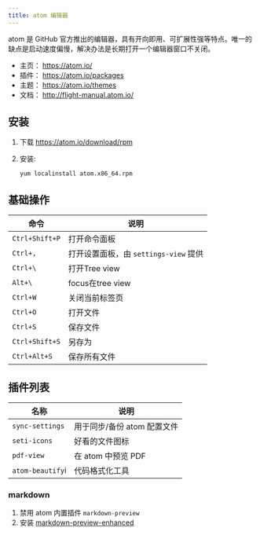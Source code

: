```yaml
---
title: atom 编辑器
---
```


atom 是 GitHub 官方推出的编辑器，具有开向即用、可扩展性强等特点。唯一的
缺点是启动速度偏慢，解决办法是长期打开一个编辑器窗口不关闭。

- 主页： https://atom.io/
- 插件： https://atom.io/packages
- 主题： https://atom.io/themes
- 文档： http://flight-manual.atom.io/

## 安装

1.  下载 https://atom.io/download/rpm
2.  安装:

        yum localinstall atom.x86_64.rpm

## 基础操作

命令|说明
---|---
`Ctrl+Shift+P` | 打开命令面板
`Ctrl+,` | 打开设置面板，由 `settings-view` 提供
`Ctrl+\` | 打开Tree view
`Alt+\` | focus在tree view
`Ctrl+W` | 关闭当前标签页
`Ctrl+O` | 打开文件
`Ctrl+S` | 保存文件
`Ctrl+Shift+S` | 另存为
`Ctrl+Alt+S` | 保存所有文件

## 插件列表

名称 | 说明
---|---
`sync-settings` | 用于同步/备份 atom 配置文件
`seti-icons` | 好看的文件图标
`pdf-view` | 在 atom 中预览 PDF
`atom-beautify`i | 代码格式化工具

### markdown

1. 禁用 atom 内置插件 `markdown-preview`
2. 安装 [markdown-preview-enhanced](https://github.com/shd101wyy/markdown-preview-enhanced)
